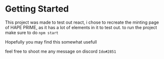 # Getting Started

This project was made to test out react, i chose to recreate the minting page of HAPE PRIME, as it has a lot of elements in it to test out. to run the project make sure to do
`npm start`

Hopefully you may find this somewhat usefull

feel free to shoot me any message on discord 
`Ido#2851`

